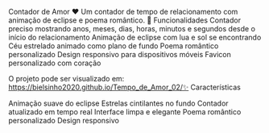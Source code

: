 Contador de Amor ❤️
Um contador de tempo de relacionamento com animação de eclipse e poema romântico.
🌟 Funcionalidades
Contador preciso mostrando anos, meses, dias, horas, minutos e segundos desde o início do relacionamento
Animação de eclipse com lua e sol se encontrando
Céu estrelado animado como plano de fundo
Poema romântico personalizado
Design responsivo para dispositivos móveis
Favicon personalizado com coração

O projeto pode ser visualizado em:
https://bielsinho2020.github.io/Tempo_de_Amor_02/✨ Características

Animação suave do eclipse
Estrelas cintilantes no fundo
Contador atualizado em tempo real
Interface limpa e elegante
Poema romântico personalizado
Design responsivo
